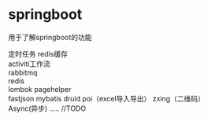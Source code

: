 # springboot

用于了解springboot的功能

定时任务
redis缓存  
activiti工作流  
rabbitmq  
redis  
lombok 
pagehelper  
fastjson 
mybatis 
druid
poi（excel导入导出） 
zxing（二维码）  
Async(异步)
.....
//TODO
